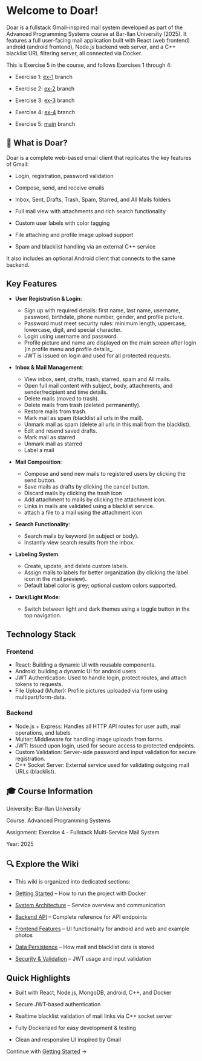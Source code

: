 # Welcome to Doar! 
Doar is a fullstack Gmail-inspired mail system developed as part of the Advanced Programming Systems course at Bar-Ilan University (2025). It features a full user-facing mail application built with React (web frontend) android (android frontend),  Node.js backend web server, and a C++ blacklist URL filtering server, all connected via Docker.

This is Exercise 5 in the course, and follows Exercises 1 through 4:

- Exercise 1: [ex-1](https://github.com/meshybb/Create-our-Gmail/tree/ex-1) branch

- Exercise 2: [ex-2](https://github.com/meshybb/Create-our-Gmail/tree/ex-2) branch

- Exercise 3: [ex-3](https://github.com/meshybb/Create-our-Gmail/tree/ex-3) branch

- Exercise 4: [ex-4](https://github.com/meshybb/Create-our-Gmail/tree/ex-4) branch

- Exercise 5: [main](https://github.com/meshybb/Create-our-Gmail/) branch

## 🔎 What is Doar?

Doar is a complete web-based email client that replicates the key features of Gmail:

- Login, registration, password validation

- Compose, send, and receive emails

- Inbox, Sent, Drafts, Trash, Spam, Starred, and All Mails folders

- Full mail view with attachments and rich search functionality

- Custom user labels with color tagging

- File attaching and profile image upload support

- Spam and blacklist handling via an external C++ service

It also includes an optional Android client that connects to the same backend.

## Key Features 

- **User Registration & Login**:
  - Sign up with required details: first name, last name, username, password, birthdate, phone number, gender, and profile picture.
  - Password must meet security rules: minimum length, uppercase, lowercase, digit, and special character.
  - Login using username and password.
  - Profile picture and name are displayed on the main screen after login (in profile menu and profile details_.
  - JWT is issued on login and used for all protected requests.

- **Inbox & Mail Management**:
  - View inbox, sent, drafts, trash, starred, spam and All mails.
  - Open full mail content with subject, body, attachments, and sender/recipient and time details.
  - Delete mails (moved to trash).
  - Delete mails from trash (deleted permanently).
  - Restore mails from trash.
  - Mark mail as spam (blacklist all urls in the mail).
  - Unmark mail as spam (delete all urls in this mail from the blacklist).
  - Edit and resend saved drafts.
  - Mark mail as starred
  - Unmark mail as starred
  - Label a mail

- **Mail Composition**:
  - Compose and send new mails to registered users by clicking the send button. 
  - Save mails as drafts by clicking the cancel button.
  - Discard mails by clicking the trash icon
  - Add attachment to mails by clicking the attachment icon.
  - Links in mails are validated using a blacklist service.
  - attach a file to a mail using the attachment icon

- **Search Functionality**:
  - Search mails by keyword (in subject or body).
  - Instantly view search results from the inbox.

- **Labeling System**:
  - Create, update, and delete custom labels.
  - Assign mails to labels for better organization (by clicking the label icon in the mail preview).
  - Default label color is grey; optional custom colors supported.

- **Dark/Light Mode**:
  - Switch between light and dark themes using a toggle button in the top navigation.

## Technology Stack

### Frontend
- React: Building a dynamic UI with reusable components.
- Android: building a dynamic UI for android users
- JWT Authentication: Used to handle login, protect routes, and attach tokens to requests.
- File Upload (Multer): Profile pictures uploaded via form using multipart/form-data.

### Backend
- Node.js + Express: Handles all HTTP API routes for user auth, mail operations, and labels.
- Multer: Middleware for handling image uploads from forms.
- JWT: Issued upon login, used for secure access to protected endpoints.
- Custom Validation: Server-side password and input validation for secure registration.
- C++ Socket Server: External service used for validating outgoing mail URLs (blacklist).

## 🎓 Course Information

University: Bar-Ilan University

Course: Advanced Programming Systems

Assignment: Exercise 4 - Fullstack Multi-Service Mail System

Year: 2025

## 🔍 Explore the Wiki

- This wiki is organized into dedicated sections:

- [Getting Started](Getting-Started) – How to run the project with Docker

- [System Architecture](System-Architecture) – Service overview and communication

- [Backend API](Backend-API) – Complete reference for API endpoints

- [Frontend Features](Frontend-Features) – UI functionality for android and web and example photos

- [Data Persistence](Data-Persistence) – How mail and blacklist data is stored

- [Security & Validation](Security-&-Validation) – JWT usage and input validation

## Quick Highlights

- Built with React, Node.js, MongoDB, android, C++, and Docker

- Secure JWT-based authentication

- Realtime blacklist validation of mail links via C++ socket server

- Fully Dockerized for easy development & testing

- Clean and responsive UI inspired by Gmail

Continue with [Getting Started](Getting-Started) →
